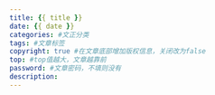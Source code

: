 ```yaml
---
title: {{ title }}
date: {{ date }}
categories: #文正分类
tags: #文章标签
copyright: true #在文章底部增加版权信息，关闭改为false
top: #top值越大，文章越靠前
password: #文章密码，不填则没有
description:
---
```

